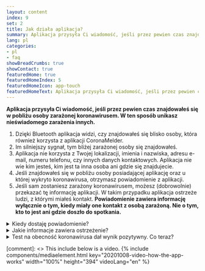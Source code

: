 ```yaml
---
layout: content
index: 9
set: 2
title: Jak działa aplikacja?
summary: Aplikacja przysyła Ci wiadomość, jeśli przez pewien czas znajdowałeś się w pobliżu osoby zarażonej koronawirusem.
lang: pl
categories:
- pl
- faq
showBreadCrumbs: true
showContact: true
featuredHome: true
featuredHomeIndex: 5
featuredHomeIcon: app-touch
featuredHomeText: Aplikacja przysyła Ci wiadomość, jeśli przez pewien czas znajdowałeś się w pobliżu osoby zarażonej koronawirusem.
---
```

**Aplikacja przysyła Ci wiadomość, jeśli przez pewien czas znajdowałeś się w pobliżu osoby zarażonej koronawirusem. W ten sposób unikasz nieświadomego zarażenia innych.**

<div class="md-timeline" markdown="1">

1. Dzięki Bluetooth aplikacja widzi, czy znajdowałeś się blisko osoby, która również korzysta z aplikacji CoronaMelder.
2. Im silniejszy sygnał, tym bliżej zarażonej osoby się znajdowałeś.
3. Aplikacja nie korzysta z Twojej lokalizacji, imienia i nazwiska, adresu e-mail, numeru telefonu, czy innych danych kontaktowych. Aplikacja nie wie kim jesteś, kim jest ta inna osoba ani gdzie się znajdujecie.
4. Jeśli znajdowałeś się w pobliżu osoby posiadającej aplikację oraz u której wykryto koronawirusa, otrzymasz powiadomienie z aplikacji.
5. Jeśli sam zostaniesz zarażony koronawirusem, możesz (dobrowolnie) przekazać tę informację aplikacji. W takim przypadku aplikacja ostrzeże ludzi, z którymi miałeś kontakt. **Powiadomienie zawiera informację wyłącznie o tym, kiedy miały one kontakt z osobą zarażoną. Nie o tym, kto to jest ani gdzie doszło do spotkania.**

</div>

<details>
<summary>Kiedy dostaję powiadomienie?</summary>
<div markdown="1">

Jeśli Twój test na obecność koronawirusa dał wynik pozytywny, możesz dobrowolnie przekazać tę informację aplikacji, razem z GGD. Jeśli zadzwoni do Ciebie pracownik GGD z informacją o wyniku testu, zapyta on również, czy chcesz ostrzec innych za pośrednictwem aplikacji. Jeśli się na to zdecydujesz, osoba, która otrzyma tę informację, nie dowie się kim jesteś, ani gdzie się spotkaliście. Sam decydujesz o wysłaniu powiadomienia. Nie jest to obowiązkowe i nie odbywa się automatycznie.

</div>
</details>

<details>
<summary>Jakie informacje zawiera ostrzeżenie?</summary>
<div markdown="1">

W powiadomieniu znajduje się informacja o tym, ile dni temu znajdowałeś się w pobliżu osoby, u której wykryto koronawirusa. Nie wiadomo kim jest ta osoba, kiedy lub gdzie dokładnie miało to miejsce.

- Po otrzymaniu powiadomienia, możesz natychmiast wykonać test na obecność koronawirusa, również, gdy nie masz żadnych dolegliwości. Wszystkie informacje na ten temat znajdują się w powiadomieniu, które otrzymałeś z aplikacji CoronaMelder.
- Masz poważne dolegliwości lub znajdujesz się w grupie wysokiego ryzyka? Zadzwoń do swojego lekarza rodzinnego.

</div>
</details>

<details>
<summary>Test na obecność koronawirusa dał wynik pozytywny. Co teraz?</summary>
<div markdown="1">

Jeśli Twój test na obecność koronawirusa dał wynik pozytywny, możesz dobrowolnie przekazać tę informację aplikacji, razem z pracownikiem GGD. W ten sposób możesz ostrzec innych. Osoba, która otrzyma tę informację, nie dowie się kim jesteś, ani gdzie się spotkaliście. Sam decydujesz o wysłaniu powiadomienia. Nie jest to obowiązkowe i nie odbywa się automatycznie.

</div>
</details>


[comment]: <> This include below is a video.
{% include components/mediaelement.html key="20201008-video-how-the-app-works" width="100%" height="394"  videoLang="en" %}
